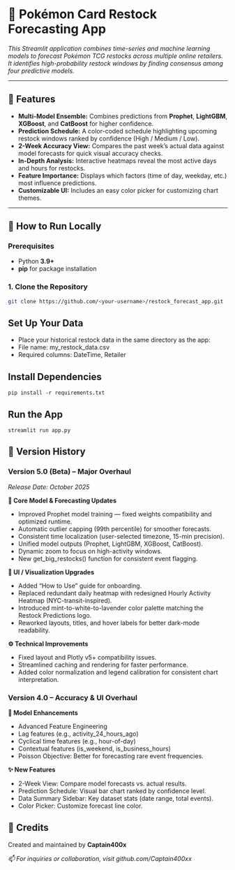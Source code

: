 # 🎴 Pokémon Card Restock Forecasting App

*This Streamlit application combines time-series and machine learning models to forecast Pokémon TCG restocks across multiple online retailers. It identifies high-probability restock windows by finding consensus among four predictive models.*

---

## 🚀 Features

- **Multi-Model Ensemble:** Combines predictions from **Prophet**, **LightGBM**, **XGBoost**, and **CatBoost** for higher confidence.  
- **Prediction Schedule:** A color-coded schedule highlighting upcoming restock windows ranked by confidence (High / Medium / Low).  
- **2-Week Accuracy View:** Compares the past week’s actual data against model forecasts for quick visual accuracy checks.  
- **In-Depth Analysis:** Interactive heatmaps reveal the most active days and hours for restocks.  
- **Feature Importance:** Displays which factors (time of day, weekday, etc.) most influence predictions.  
- **Customizable UI:** Includes an easy color picker for customizing chart themes.  

---

## 🧩 How to Run Locally

### **Prerequisites**
- Python **3.9+**
- **pip** for package installation

### **1. Clone the Repository**
```bash
git clone https://github.com/<your-username>/restock_forecast_app.git
```

## Set Up Your Data

- Place your historical restock data in the same directory as the app:
- File name: my_restock_data.csv
- Required columns: DateTime, Retailer

## Install Dependencies
```
pip install -r requirements.txt
```

## Run the App
```
streamlit run app.py
```

## 🧾 Version History

### Version 5.0 (Beta) – Major Overhaul

*Release Date: October 2025*

**🔧 Core Model & Forecasting Updates**

- Improved Prophet model training — fixed weights compatibility and optimized runtime.
- Automatic outlier capping (99th percentile) for smoother forecasts.
- Consistent time localization (user-selected timezone, 15-min precision).
- Unified model outputs (Prophet, LightGBM, XGBoost, CatBoost).
- Dynamic zoom to focus on high-activity windows.
- New get_big_restocks() function for consistent event flagging.

**🎨 UI / Visualization Upgrades**

- Added “How to Use” guide for onboarding.
- Replaced redundant daily heatmap with redesigned Hourly Activity Heatmap (NYC-transit-inspired).
- Introduced mint-to-white-to-lavender color palette matching the Restock Predictions logo.
- Reworked layouts, titles, and hover labels for better dark-mode readability.

**⚙️ Technical Improvements**

- Fixed layout and Plotly v5+ compatibility issues.
- Streamlined caching and rendering for faster performance.
- Added color normalization and legend calibration for consistent chart interpretation.

### Version 4.0 – Accuracy & UI Overhaul

**🧠 Model Enhancements**

- Advanced Feature Engineering
- Lag features (e.g., activity_24_hours_ago)
- Cyclical time features (e.g., hour-of-day)
- Contextual features (is_weekend, is_business_hours)
- Poisson Objective: Better for forecasting rare event frequencies.

**✨ New Features**

- 2-Week View: Compare model forecasts vs. actual results.
- Prediction Schedule: Visual bar chart ranked by confidence level.
- Data Summary Sidebar: Key dataset stats (date range, total events).
- Color Picker: Customize forecast line color.

## 👑 Credits

Created and maintained by **Captain400x**

*📫 For inquiries or collaboration, visit github.com/Captain400xx*
